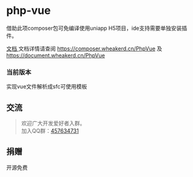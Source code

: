 # php-vue
借助此项composer包可免编译使用uniapp H5项目，ide支持需要单独安装插件。

[ 文档 ](README.md)
文档详情请查阅
https://composer.wheakerd.cn/PhpVue
及
https://document.wheakerd.cn/PhpVue


### 当前版本
实现vue文件解析成sfc可使用模板

## 交流

> 欢迎广大开发爱好者入群。  
> 加入QQ群：[457634731](https://jq.qq.com/?_wv=1027&k=TT47MP3J)
## 捐赠

开源免费
